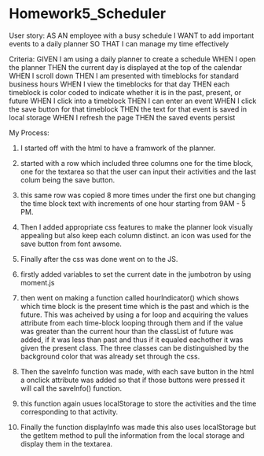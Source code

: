 # Homework5_Scheduler
User story:
AS AN employee with a busy schedule
I WANT to add important events to a daily planner
SO THAT I can manage my time effectively


Criteria:
GIVEN I am using a daily planner to create a schedule
WHEN I open the planner
THEN the current day is displayed at the top of the calendar
WHEN I scroll down
THEN I am presented with timeblocks for standard business hours
WHEN I view the timeblocks for that day
THEN each timeblock is color coded to indicate whether it is in the past, present, or future
WHEN I click into a timeblock
THEN I can enter an event
WHEN I click the save button for that timeblock
THEN the text for that event is saved in local storage
WHEN I refresh the page
THEN the saved events persist


My Process:

1. I started off with the html to have a framwork of the planner.

2. started with a row which included three columns one for the time block, one for the textarea so that the user can input their activities and the last colum being the save button.

3. this same row was copied 8 more times under the first one but changing the time block text with increments of one hour starting from 9AM - 5 PM.

4. Then I added appropriate css features to make the planner look visually appealing but also keep each column distinct. an icon was used for the save button from font awsome.

5. Finally after the css was done went on to the JS. 

6. firstly added variables to set the current date in the jumbotron by using moment.js

7. then went on making a function called hourIndicator() which shows which time block is the present time which is the past and which is the future. This was acheived by using a for loop and acquiring the values attribute from each time-block looping through them and if the value was greater than the current hour than the classList of future was added, if it was less than past and thus if it equaled eachother it was given the present class. The three classes can be distinguished by the background color that was already set through the css.

8. Then the saveInfo function was made, with each save button in the html a onclick attribute was added so that if those buttons were pressed it will call the saveInfo() function.

9. this function again usues localStorage to store the activities and the time corresponding to that activity.

10. Finally the function displayInfo was made this also uses localStorage but the getItem method to pull the information from the local storage and display them in the textarea.

